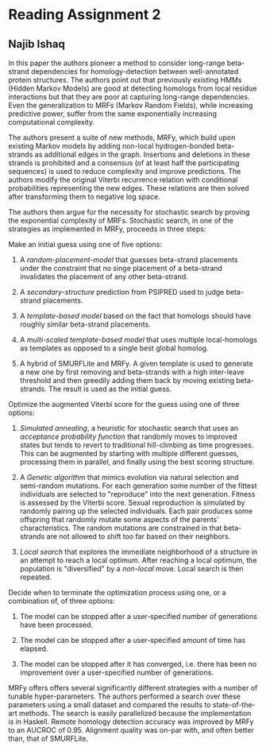 # Reading Assignment 2
## Najib Ishaq

In this paper the authors pioneer a method to consider long-range beta-strand dependencies for homology-detection 
between well-annotated protein structures. The authors point out that previously existing HMMs (Hidden Markov Models) are good at detecting homologs from local residue interactions but that they are poor at capturing long-range dependencies. Even the generalization to MRFs (Markov Random Fields), while increasing predictive power, suffer from the same exponentially increasing computational complexity.

The authors present a suite of new methods, MRFy, which build upon existing Markov models by adding non-local hydrogen-bonded beta-strands as additional edges in the graph. Insertions and deletions in these strands is prohibited and a consensus (of at least half the participating sequences) is used to reduce complexity and improve predictions. The authors modify the original Viterbi recurrence relation with conditional probabilities representing the new edges. These relations are then solved after transforming them to negative log space.

The authors then argue for the necessity for stochastic search by proving the exponential complexity of MRFs. Stochastic search, in one of the strategies as implemented in MRFy, proceeds in three steps:

Make an initial guess using one of five options:

1. A *random-placement-model* that guesses beta-strand placements under the constraint that no singe placement of a beta-strand invalidates the placement of any other beta-strand.

2. A *secondary-structure* prediction from PSIPRED used to judge beta-strand placements.

3. A *template-based model* based on the fact that homologs should have roughly similar beta-strand placements.

4. A *multi-scaled template-based model* that uses multiple local-homologs as templates as opposed to a single best global homolog.

5. A hybrid of SMURFLite and MRFy. A given template is used to generate a new one by first removing and beta-strands with a high inter-leave threshold and then greedily adding them back by moving existing beta-strands. The result is used as the initial guess.

Optimize the augmented Viterbi score for the guess using one of three options:

1. *Simulated annealing*, a heuristic for stochastic search that uses an *acceptance probability function* that randomly moves to improved states but tends to revert to traditional hill-climbing as time progresses. This can be augmented by starting with multiple different guesses, processing them in parallel, and finally using the best scoring structure.

2. A *Genetic algorithm* that mimics evolution via natural selection and semi-random mutations. For each generation some number of the fittest individuals are selected to "reproduce" into the next generation. Fitness is assessed by the Viterbi score. Sexual reproduction is simulated by randomly pairing up the selected individuals. Each pair produces some offspring that randomly mutate some aspects of the parents' characteristics. The random mutations are constrained in that beta-strands are not allowed to shift too far based on their neighbors.

3. *Local search* that explores the immediate neighborhood of a structure in an attempt to reach a local optimum. After reaching a local optimum, the population is "diversified" by a *non-local* move. Local search is then repeated.

Decide when to terminate the optimization process using one, or a combination of, of three options:

1. The model can be stopped after a user-specified number of generations have been processed.

2. The model can be stopped after a user-specified amount of time has elapsed.

3. The model can be stopped after it has converged, i.e. there has been no improvement over a user-specified number of generations.

MRFy offers offers several significantly different strategies with a number of tunable hyper-parameters. The authors performed a search over these parameters using a small dataset and compared the results to state-of-the-art methods. The search is easily parallelized because the implementation is in Haskell. Remote homology detection accuracy was improved by MRFy to an AUCROC of 0.95. Alignment quality was on-par with, and often better than, that of SMURFLite.
